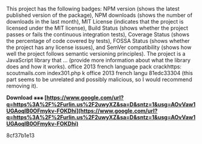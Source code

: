 
 
This project has the following badges: NPM version (shows the latest published version of the package), NPM downloads (shows the number of downloads in the last month), MIT License (indicates that the project is licensed under the MIT license), Build Status (shows whether the project passes or fails the continuous integration tests), Coverage Status (shows the percentage of code covered by tests), FOSSA Status (shows whether the project has any license issues), and SemVer compatibility (shows how well the project follows semantic versioning principles). The project is a JavaScript library that ... (provide more information about what the library does and how it works). office 2013 french language pack crackhttps: scoutmails.com index301.php k office 2013 french langu 81edc33304 (this part seems to be unrelated and possibly malicious, so I would recommend removing it).
 
**Download ⚹⚹⚹ [https://www.google.com/url?q=https%3A%2F%2Furlin.us%2F2uwyXZ&sa=D&sntz=1&usg=AOvVaw1UGAoqlB0OFmykv-FOKDhi](https://www.google.com/url?q=https%3A%2F%2Furlin.us%2F2uwyXZ&sa=D&sntz=1&usg=AOvVaw1UGAoqlB0OFmykv-FOKDhi)**


 8cf37b1e13
 
